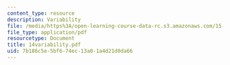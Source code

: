 ```yaml
---
content_type: resource
description: Variability
file: /media/https%3A/open-learning-course-data-rc.s3.amazonaws.com/15-057-systems-optimization-spring-2003/7b186c5e5bf674ec13a01a4d21d0da66_14variability.pdf
file_type: application/pdf
resourcetype: Document
title: 14variability.pdf
uid: 7b186c5e-5bf6-74ec-13a0-1a4d21d0da66
---
```

